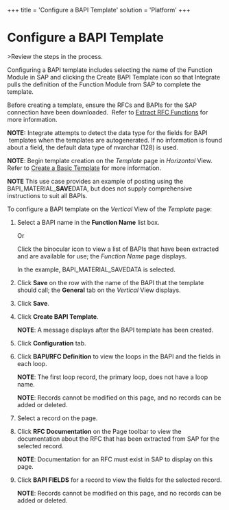 +++
title = 'Configure a BAPI Template'
solution = 'Platform'
+++

# Configure a BAPI Template

<span id="Post Data using a BAPI Steps" class="popUpLink">\>Review the
steps in the process. </span>

Configuring a BAPI template includes selecting the name of the Function
Module in SAP and clicking the Create BAPI Template icon so that
Integrate pulls the definition of the Function Module from SAP to
complete the template.

Before creating a template, ensure the RFCs and BAPIs for the SAP
connection have been downloaded.  Refer to [Extract RFC
Functions](../Config/Extract_RFC_Functions.htm) for more information.

<span style="font-weight: bold;">NOTE:</span> Integrate attempts to
detect the data type for the fields for BAPI  templates when the
templates are autogenerated. If no information is found about a field,
the default data type of nvarchar (128) is used.

**NOTE**: Begin template creation on the *Template* page in *Horizontal*
View. Refer to [Create a Basic Template](Create_a_Basic_Template.htm)
for more information.

**NOTE** This use case provides an example of posting using the
BAPI\_MATERIAL\_**SAVE**DATA, but does not supply comprehensive
instructions to suit all BAPIs.

To configure a BAPI template on the *Vertical* View of the *Template*
page:

1.  Select a BAPI name in the **Function Name** list box.
    
    Or
    
    Click the binocular icon to view a list of BAPIs that have been
    extracted and are available for use; the *Function Name* page
    displays.
    
    In the example, BAPI\_MATERIAL\_SAVEDATA is selected.

2.  Click **Save** on the row with the name of the BAPI that the
    template should call; the **General** tab on the *Vertical* View
    displays.

3.  Click **Save**.

4.  Click <span style="font-weight: bold;">Create BAPI Template</span>.
    
    **NOTE**: A message displays after the BAPI template has been
    created.

5.  Click <span style="font-weight: bold;">Configuration</span> tab.

6.  Click **BAPI/RFC Definition** to view the loops in the BAPI and the
    fields in each loop. 
    
    **NOTE**: The first loop record, the primary loop, does not have a
    loop name.
    
    **NOTE**: Records cannot be modified on this page, and no records
    can be added or deleted.

7.  Select a record on the page.

8.  Click **RFC Documentation** on the Page toolbar to view the
    documentation about the RFC that has been extracted from SAP for the
    selected record.
    
    **NOTE**: Documentation for an RFC must exist in SAP to display on
    this page.

9.  Click **BAPI FIELDS** for a record to view the fields for the
    selected record.
    
    **NOTE**: Records cannot be modified on this page, and no records
    can be added or deleted.
